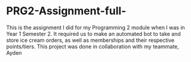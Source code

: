 # PRG2-Assignment-full-

This is the assignment I did for my Programming 2 module when I was in Year 1 Semester 2. It required us to make an automated bot to take and store ice cream orders, as well as memberships and their respective points/tiers. This project was done in collaboration with my teammate, Ayden
